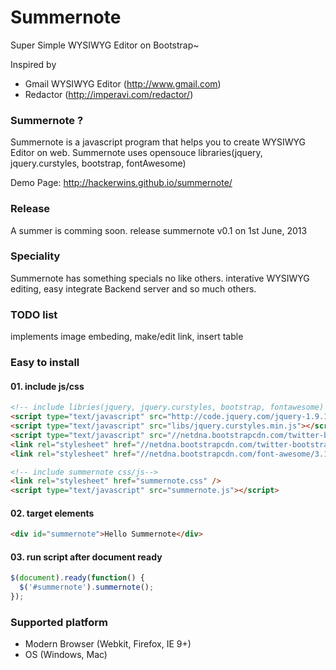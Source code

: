 # Summernote
Super Simple WYSIWYG Editor on Bootstrap~

Inspired by
* Gmail WYSIWYG Editor (http://www.gmail.com)
* Redactor (http://imperavi.com/redactor/)

### Summernote ?
Summernote is a javascript program that helps you to create WYSIWYG Editor on web. Summernote uses opensouce libraries(jquery, jquery.curstyles, bootstrap, fontAwesome)

Demo Page: http://hackerwins.github.io/summernote/

### Release

A summer is comming soon. release summernote v0.1 on 1st June, 2013

### Speciality

Summernote has something specials no like others. interative WYSIWYG editing, easy integrate Backend server and so much others.

### TODO list

implements image embeding, make/edit link, insert table

### Easy to install

#### 01. include js/css
```html
<!-- include libries(jquery, jquery.curstyles, bootstrap, fontawesome) -->
<script type="text/javascript" src="http://code.jquery.com/jquery-1.9.1.min.js"></script>
<script type="text/javascript" src="libs/jquery.curstyles.min.js"></script>
<script type="text/javascript" src="//netdna.bootstrapcdn.com/twitter-bootstrap/2.3.1/js/bootstrap.min.js"></script>
<link rel="stylesheet" href="//netdna.bootstrapcdn.com/twitter-bootstrap/2.3.1/css/bootstrap-combined.no-icons.min.css">
<link rel="stylesheet" href="//netdna.bootstrapcdn.com/font-awesome/3.1.1/css/font-awesome.min.css">

<!-- include summernote css/js-->
<link rel="stylesheet" href="summernote.css" />
<script type="text/javascript" src="summernote.js"></script>
```

#### 02. target elements
```html
<div id="summernote">Hello Summernote</div>
```

#### 03. run script after document ready
```javascript
$(document).ready(function() {
  $('#summernote').summernote();
});
```

### Supported platform
* Modern Browser (Webkit, Firefox, IE 9+)
* OS (Windows, Mac)
